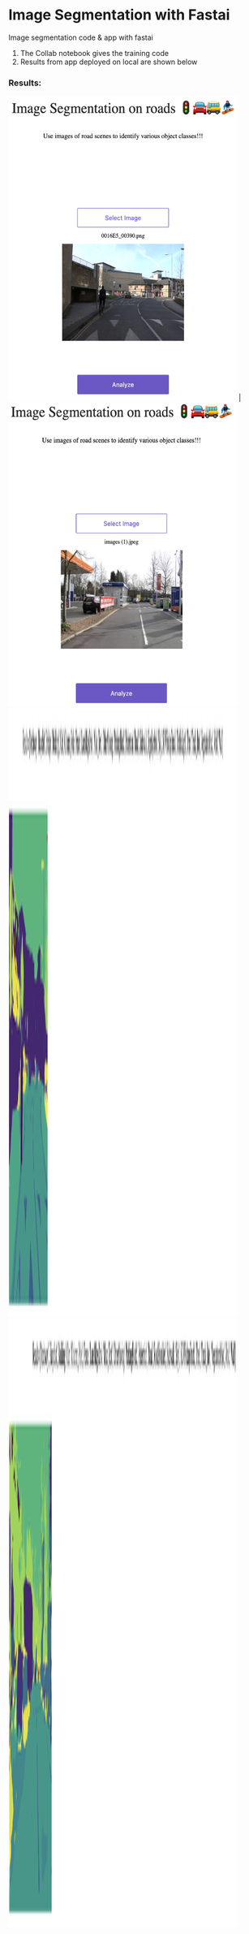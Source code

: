 # Image Segmentation with Fastai
 Image segmentation code & app with fastai
 
 1. The Collab notebook gives the training code 
 2. Results from app deployed on local are shown below
 
 ### Results:
 
<img src ="Images/image1.png" width='450' height='600'> | <img src ="Images/image2.png" width='450' height='600'>
<img src ="Images/result1.png" width='450' height='1200'> 
<img src ="Images/result%202.png" width='450' height='1200'>

 
 
